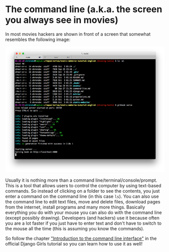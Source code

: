 # The command line (a.k.a. the screen you always see in movies)

In most movies hackers are shown in front of a screen that somewhat resembles the following image:

![](/assets/hacker_screen.png)

Usually it is nothing more than a command line/terminal/console/prompt. This is a tool that allows users to control the computer by using text-based commands. So instead of clicking on a folder to see the contents, you just enter a command on the command line (in this case `ls`). You can also use the command line to edit text files, move and delete files, download pages from the internet, install programs and many more things. Basically everything you do with your mouse you can also do with the command line (except possibly drawing). Developers (and hackers) use it because often you are a lot faster if you just have to enter text and don't have to switch to the mouse all the time (this is assuming you know the commands).

So follow the chapter ["Introduction to the command line interface"](https://tutorial.djangogirls.org/en/intro_to_command_line/) in the official Django Girls tutorial so you can learn how to use it as well!